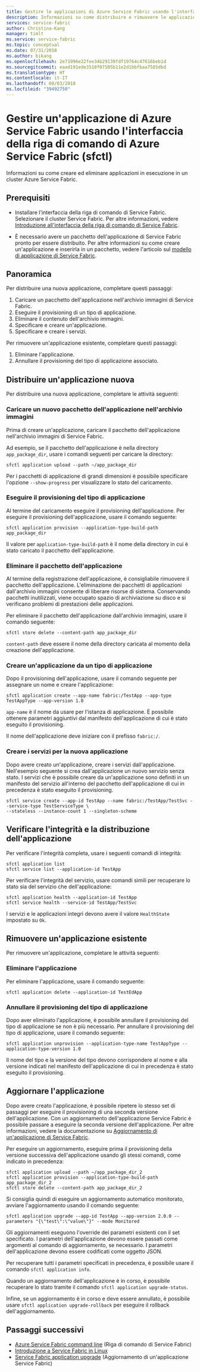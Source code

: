 ```yaml
---
title: Gestire le applicazioni di Azure Service Fabric usando l'interfaccia della riga di comando di Azure Service Fabric (sfctl)
description: Informazioni su come distribuire e rimuovere le applicazioni da un cluster Azure Service Fabric usando l'interfaccia della riga di comando di Azure Service Fabric.
services: service-fabric
author: Christina-Kang
manager: timlt
ms.service: service-fabric
ms.topic: conceptual
ms.date: 07/31/2018
ms.author: bikang
ms.openlocfilehash: 2e71996e22fee34b29139fdf19764c47616beb1d
ms.sourcegitcommit: eaad191ede3510f07505b11e2d1bbfbaa7585dbd
ms.translationtype: HT
ms.contentlocale: it-IT
ms.lasthandoff: 08/03/2018
ms.locfileid: "39492750"
---
```

# <a name="manage-an-azure-service-fabric-application-by-using-azure-service-fabric-cli-sfctl"></a>Gestire un'applicazione di Azure Service Fabric usando l'interfaccia della riga di comando di Azure Service Fabric (sfctl)

Informazioni su come creare ed eliminare applicazioni in esecuzione in un cluster Azure Service Fabric.

## <a name="prerequisites"></a>Prerequisiti

* Installare l'interfaccia della riga di comando di Service Fabric. Selezionare il cluster Service Fabric. Per altre informazioni, vedere [Introduzione all'interfaccia della riga di comando di Service Fabric](service-fabric-cli.md).

* È necessario avere un pacchetto dell'applicazione di Service Fabric pronto per essere distribuito. Per altre informazioni su come creare un'applicazione e inserirla in un pacchetto, vedere l'articolo sul [modello di applicazione di Service Fabric](service-fabric-application-model.md).

## <a name="overview"></a>Panoramica

Per distribuire una nuova applicazione, completare questi passaggi:

1. Caricare un pacchetto dell'applicazione nell'archivio immagini di Service Fabric.
2. Eseguire il provisioning di un tipo di applicazione.
3. Eliminare il contenuto dell'archivio immagini.
4. Specificare e creare un'applicazione.
5. Specificare e creare i servizi.

Per rimuovere un'applicazione esistente, completare questi passaggi:

1. Eliminare l'applicazione.
2. Annullare il provisioning del tipo di applicazione associato.

## <a name="deploy-a-new-application"></a>Distribuire un'applicazione nuova

Per distribuire una nuova applicazione, completare le attività seguenti:

### <a name="upload-a-new-application-package-to-the-image-store"></a>Caricare un nuovo pacchetto dell'applicazione nell'archivio immagini

Prima di creare un'applicazione, caricare il pacchetto dell'applicazione nell'archivio immagini di Service Fabric.

Ad esempio, se il pacchetto dell'applicazione è nella directory `app_package_dir`, usare i comandi seguenti per caricare la directory:

```azurecli
sfctl application upload --path ~/app_package_dir
```

Per i pacchetti di applicazione di grandi dimensioni è possibile specificare l'opzione `--show-progress` per visualizzare lo stato del caricamento.

### <a name="provision-the-application-type"></a>Eseguire il provisioning del tipo di applicazione

Al termine del caricamento eseguire il provisioning dell'applicazione. Per eseguire il provisioning dell'applicazione, usare il comando seguente:

```azurecli
sfctl application provision --application-type-build-path app_package_dir
```

Il valore per `application-type-build-path` è il nome della directory in cui è stato caricato il pacchetto dell'applicazione.

### <a name="delete-the-application-package"></a>Eliminare il pacchetto dell'applicazione

Al termine della registrazione dell'applicazione, è consigliabile rimuovere il pacchetto dell'applicazione.  L'eliminazione dei pacchetti di applicazioni dall'archivio immagini consente di liberare risorse di sistema.  Conservando pacchetti inutilizzati, viene occupato spazio di archiviazione su disco e si verificano problemi di prestazioni delle applicazioni. 

Per eliminare il pacchetto dell'applicazione dall'archivio immagini, usare il comando seguente:

```azurecli
sfctl store delete --content-path app_package_dir
```

`content-path` deve essere il nome della directory caricata al momento della creazione dell'applicazione.

### <a name="create-an-application-from-an-application-type"></a>Creare un'applicazione da un tipo di applicazione

Dopo il provisioning dell'applicazione, usare il comando seguente per assegnare un nome e creare l'applicazione:

```azurecli
sfctl application create --app-name fabric:/TestApp --app-type TestAppType --app-version 1.0
```

`app-name` è il nome da usare per l'istanza di applicazione. È possibile ottenere parametri aggiuntivi dal manifesto dell'applicazione di cui è stato eseguito il provisioning.

Il nome dell'applicazione deve iniziare con il prefisso `fabric:/`.

### <a name="create-services-for-the-new-application"></a>Creare i servizi per la nuova applicazione

Dopo avere creato un'applicazione, creare i servizi dall'applicazione. Nell'esempio seguente si crea dall'applicazione un nuovo servizio senza stato. I servizi che è possibile creare da un'applicazione sono definiti in un manifesto del servizio all'interno del pacchetto dell'applicazione di cui in precedenza è stato eseguito il provisioning.

```azurecli
sfctl service create --app-id TestApp --name fabric:/TestApp/TestSvc --service-type TestServiceType \
--stateless --instance-count 1 --singleton-scheme
```

## <a name="verify-application-deployment-and-health"></a>Verificare l'integrità e la distribuzione dell'applicazione

Per verificare l'integrità completa, usare i seguenti comandi di integrità:

```azurecli
sfctl application list
sfctl service list --application-id TestApp
```

Per verificare l'integrità del servizio, usare comandi simili per recuperare lo stato sia del servizio che dell'applicazione:

```azurecli
sfctl application health --application-id TestApp
sfctl service health --service-id TestApp/TestSvc
```

I servizi e le applicazioni integri devono avere il valore `HealthState` impostato su `Ok`.

## <a name="remove-an-existing-application"></a>Rimuovere un'applicazione esistente

Per rimuovere un'applicazione, completare le attività seguenti:

### <a name="delete-the-application"></a>Eliminare l'applicazione

Per eliminare l'applicazione, usare il comando seguente:

```azurecli
sfctl application delete --application-id TestEdApp
```

### <a name="unprovision-the-application-type"></a>Annullare il provisioning del tipo di applicazione

Dopo aver eliminato l'applicazione, è possibile annullare il provisioning del tipo di applicazione se non è più necessario. Per annullare il provisioning del tipo di applicazione, usare il comando seguente:

```azurecli
sfctl application unprovision --application-type-name TestAppType --application-type-version 1.0
```

Il nome del tipo e la versione del tipo devono corrispondere al nome e alla versione indicati nel manifesto dell'applicazione di cui in precedenza è stato eseguito il provisioning.

## <a name="upgrade-application"></a>Aggiornare l'applicazione

Dopo avere creato l'applicazione, è possibile ripetere lo stesso set di passaggi per eseguire il provisioning di una seconda versione dell'applicazione. Con un aggiornamento dell'applicazione Service Fabric è possibile passare a eseguire la seconda versione dell'applicazione. Per altre informazioni, vedere la documentazione su [Aggiornamento di un'applicazione di Service Fabric](service-fabric-application-upgrade.md).

Per eseguire un aggiornamento, eseguire prima il provisioning della versione successiva dell'applicazione usando gli stessi comandi, come indicato in precedenza:

```azurecli
sfctl application upload --path ~/app_package_dir_2
sfctl application provision --application-type-build-path app_package_dir_2
sfctl store delete --content-path app_package_dir_2
```

Si consiglia quindi di eseguire un aggiornamento automatico monitorato, avviare l'aggiornamento usando il comando seguente:

```azurecli
sfctl application upgrade --app-id TestApp --app-version 2.0.0 --parameters "{\"test\":\"value\"}" --mode Monitored
```

Gli aggiornamenti eseguono l'override dei parametri esistenti con il set specificato. I parametri dell'applicazione devono essere passati come argomenti al comando di aggiornamento, se necessario. I parametri dell'applicazione devono essere codificati come oggetto JSON.

Per recuperare tutti i parametri specificati in precedenza, è possibile usare il comando `sfctl application info`.

Quando un aggiornamento dell'applicazione è in corso, è possibile recuperare lo stato tramite il comando `sfctl application upgrade-status`.

Infine, se un aggiornamento è in corso e deve essere annullato, è possibile usare `sfctl application upgrade-rollback` per eseguire il rollback dell'aggiornamento.

## <a name="next-steps"></a>Passaggi successivi

* [Azure Service Fabric command line](service-fabric-cli.md) (Riga di comando di Service Fabric)
* [Introduzione a Service Fabric in Linux](service-fabric-get-started-linux.md)
* [Service Fabric application upgrade](service-fabric-application-upgrade.md) (Aggiornamento di un'applicazione Service Fabric)
